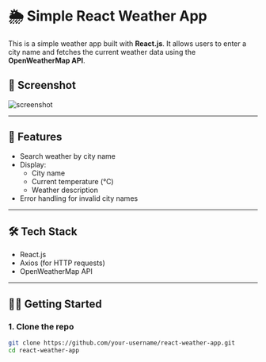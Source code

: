# 🌦️ Simple React Weather App

This is a simple weather app built with **React.js**. It allows users to enter a city name and fetches the current weather data using the **OpenWeatherMap API**.

## 📸 Screenshot

![screenshot](screenshot.png) <!-- Optional: Add a screenshot here -->

---

## 🚀 Features

- Search weather by city name
- Display:
  - City name
  - Current temperature (°C)
  - Weather description
- Error handling for invalid city names

---

## 🛠️ Tech Stack

- React.js
- Axios (for HTTP requests)
- OpenWeatherMap API

---

## 🧑‍💻 Getting Started

### 1. Clone the repo

```bash
git clone https://github.com/your-username/react-weather-app.git
cd react-weather-app

